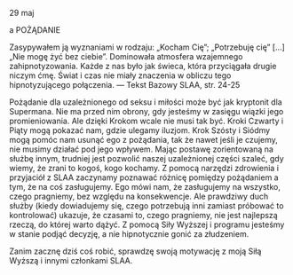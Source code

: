 29 maj

a
POŻĄDANIE

 Zasypywałem ją wyznaniami w rodzaju: „Kocham Cię”; „Potrzebuję cię” [...] „Nie mogę żyć bez ciebie”. Dominowała atmosfera wzajemnego zahipnotyzowania. Każde z nas było jak świeca, która przyciągała drugie niczym ćmę. Świat i czas nie miały znaczenia w obliczu tego hipnotyzującego połączenia. — Tekst Bazowy SLAA, str. 24-25

 Pożądanie dla uzależnionego od seksu i miłości może być jak kryptonit dla Supermana. Nie ma przed nim obrony, gdy jesteśmy w zasięgu wiązki jego promieniowania. Ale dzięki Krokom wcale nie musi tak być. Kroki Czwarty i Piąty mogą pokazać nam, gdzie ulegamy iluzjom. Krok Szósty i Siódmy mogą pomóc nam usunąć ego z pożądania, tak że nawet jeśli je czujemy, nie musimy działać pod jego wpływem. Mając postawę zorientowaną na służbę innym, trudniej jest pozwolić naszej uzależnionej części szaleć, gdy wiemy, że zrani to kogoś, kogo kochamy. Z pomocą narzędzi zdrowienia i przyjaciół z SLAA zaczynamy poznawać różnicę pomiędzy pożądaniem a tym, że na coś zasługujemy. Ego mówi nam, że zasługujemy na wszystko, czego pragniemy, bez względu na konsekwencje. Ale prawdziwy duch służby (kiedy dowiadujemy się, czego potrzebują inni zamiast próbować to kontrolować) ukazuje, że czasami to, czego pragniemy, nie jest najlepszą rzeczą, do której warto dążyć. Z pomocą Siły Wyższej i programu jesteśmy w stanie podjąć decyzję, a nie hipnotycznie gonić za złudzeniem.

 Zanim zacznę dziś coś robić, sprawdzę swoją motywację z moją Siłą Wyższą i innymi członkami SLAA.

